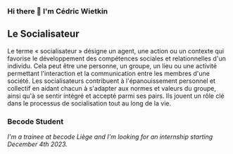 ### Hi there 👋 I'm Cédric Wietkin
## Le Socialisateur

Le terme « socialisateur » désigne un agent, une action ou un contexte qui favorise le développement des compétences sociales et relationnelles d'un individu. Cela peut être une personne, un groupe, un lieu ou une activité permettant l'interaction et la communication entre les membres d'une société.
Les socialisateurs contribuent à l'épanouissement personnel et collectif en aidant chacun à s'adapter aux normes et valeurs du groupe, ainsi qu'à se sentir intégré et accepté parmi ses pairs. Ils jouent un rôle clé dans le processus de socialisation tout au long de la vie.

### Becode Student
*I'm a trainee at becode Liège and I'm looking for an internship starting December 4th 2023.*


<!--
**cedricwietkin/cedricwietkin** is a ✨ _special_ ✨ repository because its `README.md` (this file) appears on your GitHub profile.

Here are some ideas to get you started:

- 🔭 I’m currently working on ...
- 🌱 I’m currently learning ...
- 👯 I’m looking to collaborate on ...
- 🤔 I’m looking for help with ...
- 💬 Ask me about ...
- 📫 How to reach me: ...
- 😄 Pronouns: ...
- ⚡ Fun fact: ...
-->
